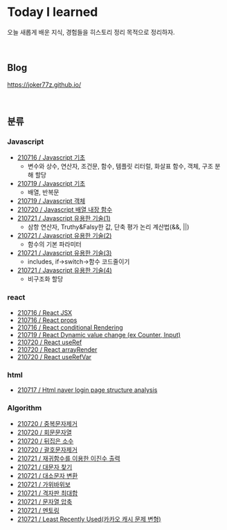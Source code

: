 # Today I learned
오늘 새롭게 배운 지식, 경험들을 히스토리 정리 목적으로 정리하자.

<br>

## Blog
https://joker77z.github.io/

<br>

## 분류
### Javascript
- [210716 / Javascript 기초](https://github.com/joker77z/TIL/blob/main/javascript/210716-javascript-basic1.md)
  - 변수와 상수, 연산자, 조건문, 함수, 템플릿 리터럴, 화살표 함수, 객체, 구조 분해 할당
- [210719 / Javascript 기초](https://github.com/joker77z/TIL/blob/main/javascript/210718-javascript-basic2.md)
  - 배열, 반복문
- [210719 / Javascript 객체](https://github.com/joker77z/TIL/blob/main/javascript/210718-javascript-object.md)
- [210720 / Javascript 배열 내장 함수](https://github.com/joker77z/TIL/blob/main/javascript/210720-javascript-arrayfunc.md)
- [210721 / Javascript 유용한 기술(1)](https://github.com/joker77z/TIL/blob/main/javascript/210721-1-javascript-3op%26%26ll.md)
  - 삼항 연산자, Truthy&Falsy한 값, 단축 평가 논리 계산법(&&, ||)
- [210721 / Javascript 유용한 기술(2)](https://github.com/joker77z/TIL/blob/main/javascript/210721-2-javascript-basicfunc.md)
  - 함수의 기본 파라미터
- [210721 / Javascript 유용한 기술(3)](https://github.com/joker77z/TIL/blob/main/javascript/210721-3-javascript-usefulif.md)
  - includes, if->switch->함수 코드줄이기
- [210721 / Javascript 유용한 기술(4)](https://github.com/joker77z/TIL/blob/main/javascript/210721-4-javascript-destructruing.md)
  - 비구조화 할당

### react
- [210716 / React JSX](https://github.com/joker77z/TIL/blob/main/react/210716-react-jsx.md)
- [210716 / React props](https://github.com/joker77z/TIL/blob/main/react/210716-react-props.md)
- [210716 / React conditional Rendering](https://github.com/joker77z/TIL/blob/main/react/210716-react-conditionalRendering.md)
- [210719 / React Dynamic value change (ex Counter, Input)](https://github.com/joker77z/TIL/blob/main/react/210719-react-dynamicValue.md)
- [210720 / React useRef](https://github.com/joker77z/TIL/blob/main/react/210720-1-react-useRef.md)
- [210720 / React arrayRender](https://github.com/joker77z/TIL/blob/main/react/210720-2-react-arrayRender.md)
- [210720 / React useRefVar](https://github.com/joker77z/TIL/blob/main/react/210720-3-react-useRefVar.md)

### html
- [210717 / Html naver login page structure analysis](https://github.com/joker77z/TIL/blob/main/html/210717-html-naver-structure.md)

### Algorithm
- [210720 / 중복문자제거](https://github.com/joker77z/TIL/blob/main/algorithm/javascript/basic/1.%20%EC%A4%91%EB%B3%B5%EB%AC%B8%EC%9E%90%EC%A0%9C%EA%B1%B0.js)
- [210720 / 회문문자열](https://github.com/joker77z/TIL/blob/main/algorithm/javascript/basic/2.%20%ED%9D%AC%EB%AC%B8%20%EB%AC%B8%EC%9E%90%EC%97%B4.js)
- [210720 / 뒤집은 소수](https://github.com/joker77z/TIL/blob/main/algorithm/javascript/basic/3.%20%EB%92%A4%EC%A7%91%EC%9D%80%20%EC%86%8C%EC%88%98.js)
- [210720 / 괄호문자제거](https://github.com/joker77z/TIL/blob/main/algorithm/javascript/basic/4.%20%EA%B4%84%ED%98%B8%EB%AC%B8%EC%9E%90%EC%A0%9C%EA%B1%B0.js)
- [210721 / 재귀함수를 이용한 이진수 출력](https://github.com/joker77z/TIL/blob/main/algorithm/javascript/basic/01-05.js)
- [210721 / 대문자 찾기](https://github.com/joker77z/TIL/blob/main/algorithm/javascript/basic/02-01.js)
- [210721 / 대소문자 변환](https://github.com/joker77z/TIL/blob/main/algorithm/javascript/basic/02-02.js)
- [210721 / 가위바위보](https://github.com/joker77z/TIL/blob/main/algorithm/javascript/basic/02-03.js)
- [210721 / 격자판 최대합](https://github.com/joker77z/TIL/blob/main/algorithm/javascript/basic/02-04.js)
- [210721 / 문자열 압축](https://github.com/joker77z/TIL/blob/main/algorithm/javascript/basic/02-05.js)
- [210721 / 멘토링](https://github.com/joker77z/TIL/blob/main/algorithm/javascript/basic/02-06.js)
- [210721 / Least Recently Used(카카오 캐시 문제 변형)](https://github.com/joker77z/TIL/blob/main/algorithm/javascript/basic/02-07.js)
